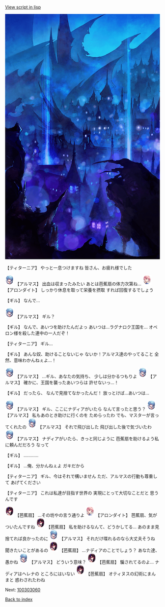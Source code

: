 [View script in lisp](../scripts/100303050.txt)

![300_devil_night03.png](../images/backgrounds/300_devil_night03.png)

【ティターニア】
やっと一息つけますね
皆さん、お疲れ様でした

<img src="../images/units/3103811.png" alt="3103811.png" height="34"/>
【アルマス】
出血は収まったみたい
あとは芭蕉扇の体力次第ね…

<img src="../images/units/3100711.png" alt="3100711.png" height="34"/>
【アロンダイト】
しっかり休息を取って栄養を摂取
すれば回復するでしょう

【ギル】
なんで…

<img src="../images/units/3103811.png" alt="3103811.png" height="34"/>
【アルマス】
ギル？

【ギル】
なんで、あいつを助けたんだよっ
あいつは…ラグナロク王国を…
オベロン様を殺した連中の一人だぞ！

【ティターニア】
ギル…

【ギル】
あんな奴、助けることないじゃ
ないか！アルマス達のやってること
全然、意味わかんねぇよ…！

<img src="../images/units/3103811.png" alt="3103811.png" height="34"/>
【アルマス】
…ギル、あなたの気持ち、
少しは分かるつもりよ

<img src="../images/units/3103811.png" alt="3103811.png" height="34"/>
【アルマス】
確かに、王国を襲ったあいつらは
許せないっ…！

【ギル】
だったら、
なんで見捨てなかったんだ！
放っとけば…あいつは…

<img src="../images/units/3103811.png" alt="3103811.png" height="34"/>
【アルマス】
ギル、ここにナディアがいたら
なんて言ったと思う？

<img src="../images/units/3103811.png" alt="3103811.png" height="34"/>
【アルマス】
私もあのとき助けに行くのを
ためらったわ
でも、マスターが言ってくれたの

<img src="../images/units/3103811.png" alt="3103811.png" height="34"/>
【アルマス】
それで飛び出した
飛び出した後で気づいたわ

<img src="../images/units/3103811.png" alt="3103811.png" height="34"/>
【アルマス】
ナディアがいたら、きっと同じように
芭蕉扇を助けるよう私に頼んだだろう
なって

【ギル】
…………

【ギル】
…俺、分かんねぇよ
ガキだから

【ティターニア】
ギル、今はそれで構いません
ただ、アルマスの行動も尊重して
あげてください

【ティターニア】
これは私達が目指す世界の
実現にとって大切なことだと
思うんです

<img src="../images/units/3500811.png" alt="3500811.png" height="34"/>
【芭蕉扇】
…その坊やの言う通りよ

<img src="../images/units/3100711.png" alt="3100711.png" height="34"/>
【アロンダイト】
芭蕉扇、気がついたんですね

<img src="../images/units/3500811.png" alt="3500811.png" height="34"/>
【芭蕉扇】
私を助けるなんて、どうかしてる…
あのまま見捨てれば良かったのに

<img src="../images/units/3103811.png" alt="3103811.png" height="34"/>
【アルマス】
それだけ喋れるのなら大丈夫そうね
聞きたいことがあるの

<img src="../images/units/3500811.png" alt="3500811.png" height="34"/>
【芭蕉扇】
…ナディアのことでしょう？
あなた達、愚かね

<img src="../images/units/3103811.png" alt="3103811.png" height="34"/>
【アルマス】
どういう意味？

<img src="../images/units/3500811.png" alt="3500811.png" height="34"/>
【芭蕉扇】
騙されてるのよ…
ナディアはヘレナの
ところにはいない

<img src="../images/units/3500811.png" alt="3500811.png" height="34"/>
【芭蕉扇】
オティヌスの幻術にまんまと
惑わされたわね


Next: [100303060](100303060.md)

[Back to index](index.md)
